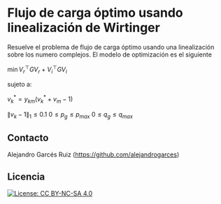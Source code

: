 # Flujo de carga óptimo usando linealización de Wirtinger

Resuelve el problema de flujo de carga óptimo usando una linealización sobre los numero complejos.  El modelo de optimización es el siguiente

$\min V_r^\top G V_r + V_i^\top G V_i$

sujeto a:

$v^*_k = y_{km}(v^*_k+v_m-1)$

$\left\|v_k-1\right\|_1 \leq 0.1$
$0 \leq p_g \leq p_{max}$ 
$0 \leq q_g \leq q_{max}$ 


## Contacto

Alejandro Garcés Ruiz
(https://github.com/alejandrogarces)

## Licencia

[![License: CC BY-NC-SA 4.0](https://img.shields.io/badge/License-CC_BY--NC--SA_4.0-lightgrey.svg)](https://creativecommons.org/licenses/by-nc-sa/4.0/)
